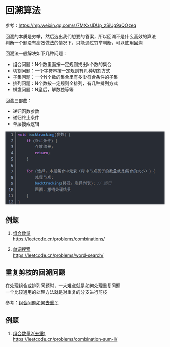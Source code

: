 # 回溯算法

参考：https://mp.weixin.qq.com/s/7MXxslDUp_zSiUg9aQOzeq  

回溯的本质是穷举，然后选出我们想要的答案，所以回溯不是什么高效的算法  
判断一个题没有高效做法的情况下，只能通过穷举判断，可以使用回溯

回溯法一般解决如下几种问题：
- 组合问题：N个数里面按一定规则找出k个数的集合
- 切割问题：一个字符串按一定规则有几种切割方式
- 子集问题：一个N个数的集合里有多少符合条件的子集
- 排列问题：N个数按一定规则全排列，有几种排列方式
- 棋盘问题：N皇后，解数独等等
	
回溯三部曲：
- 递归函数参数
- 递归终止条件
- 单层搜索逻辑

![Alt text](./picture/image.png)

## 例题
1. [组合数量](./combine.py)  
   https://leetcode.cn/problems/combinations/

2. [单词搜索](./wordSearch.py)  
   https://leetcode.cn/problems/word-search/

## 重复剪枝的回溯问题

在处理组合或排列问题时，一大难点就是如何处理重复问题  
一个比较通用的处理方法就是对重复的分支进行剪枝

参考：[组合问题如何去重？](https://mp.weixin.qq.com/s?__biz=MzUxNjY5NTYxNA==&mid=2247494732&idx=2&sn=170bb0436e891920ddb5e71710de84ca&chksm=f9a1df1dced6560b1ec005dfa91c3b0b5e83ba827e1c11b66e33056f09ec11a063cf5ca2ec01&scene=178&cur_album_id=1485825793120387074#rd)

## 例题
1. [组合数量2(去重)](./combineSum2.py)  
   https://leetcode.cn/problems/combination-sum-ii/